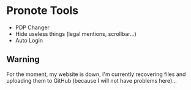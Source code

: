# Pronote Tools

* PDP Changer
* Hide useless things (legal mentions, scrollbar...)
* Auto Login

## Warning

For the moment, my website is down, I'm currently recovering files and uploading them to GitHub (because I will not have problems here)...
